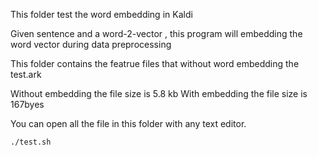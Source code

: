 This folder test the word embedding in Kaldi

Given sentence and a word-2-vector , this program will embedding the word vector during data preprocessing


This folder contains the featrue files that without word embedding the test.ark

Without embedding the file size is 5.8 kb
With embedding the file size    is 167byes

You can open all the file in this folder with any text editor.

```
./test.sh
```